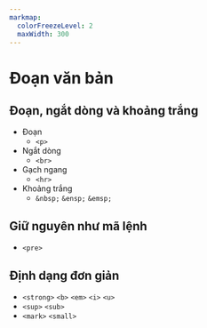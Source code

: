 ```yaml
---
markmap:
  colorFreezeLevel: 2
  maxWidth: 300
---
```


# Đoạn văn bản

## Đoạn, ngắt dòng và khoảng trắng

- Đoạn
  - `<p>`
- Ngắt dòng
  - `<br>`
- Gạch ngang
  - `<hr>`
- Khoảng trắng
  - `&nbsp;` `&ensp;` `&emsp;`
  
## Giữ nguyên như mã lệnh
  - `<pre>`

## Định dạng đơn giản

- `<strong>` `<b>` `<em>` `<i>` `<u>` 
- `<sup>` `<sub>` 
- `<mark>` `<small>`